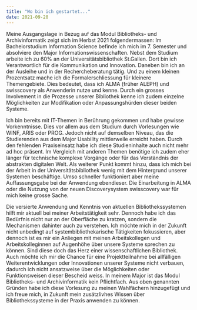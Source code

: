 ```yaml
---
title: "Wo bin ich gestartet..."
date: 2021-09-20
---
```

Meine Ausgangslage in Bezug auf das Modul Bibliotheks- und Archivinformatik zeigt sich im Herbst 2021 folgendermassen: Im Bachelorstudium Information Science befinde ich mich im 7. Semester und absolviere den Major Informationswissenschaften. Nebst dem Studium arbeite ich zu 60% an der Universitätsbibliothek St.Gallen. Dort bin ich Verantwortlich für die Kommunikation und Innovation. Daneben bin ich an der Ausleihe und in der Rechercheberatung tätig. Und zu einem kleinen Prozentsatz mache ich die Formalerschliessung für kleinere Themengebiete. Dies bedeutet, dass ich ALMA (früher ALEPH) und swisscovery als Anwenderin nutze und kenne. Durch ein grosses Involvement in die Prozesse unserer Bibliothek kenne ich zudem einzelne Möglichkeiten zur Modifikation oder Anpassungshürden dieser beiden Systeme.

Ich bin bereits mit IT-Themen in Berührung gekommen und habe gewisse Vorkenntnisse. Dies vor allem aus dem Studium durch Vorlesungen wie WINF, ARIS oder PROG. Jedoch nicht auf demselben Niveau, das die Studierenden aus dem Major Usability mittlerweile erreicht haben. Durch den fehlenden Praxiseinsatz habe ich diese Studieninhalte auch nicht mehr ad hoc präsent. Im Vergleich mit anderen Themen benötige ich zudem eher länger für technische komplexe Vorgänge oder für das Verständnis der abstrakten digitalen Welt. Als weiterer Punkt kommt hinzu, dass ich mich bei der Arbeit in der Universitätsbibliothek wenig mit dem Hintergrund unserer Systemen beschäftige. Umso schneller funktioniert aber meine Auffassungsgabe bei der Anwendung ebendieser. Die Einarbeitung in ALMA oder die Nutzung von der neuen Discoverysystem swisscovery war für mich keine grosse Sache. 

Die versierte Anwendung und Kenntnis von aktuellen Bibliothekssystemen hilft mir aktuell bei meiner Arbeitstätigkeit sehr. Dennoch habe ich das Bedürfnis nicht nur an der Oberfläche zu kratzen, sondern die Mechanismen dahinter auch zu verstehen. Ich möchte mich in der Zukunft nicht unbedingt auf systembibliothekarische Tätigkeiten fokussieren, aber dennoch ist es mir ein Anliegen mit meinen Arbeitskollegen und Arbeitskolleginnen auf Augenhöhe über unsere Systeme sprechen zu können. Sind diese doch das Herz einer wissenschaftlichen Bibliothek. Auch möchte ich mir die Chance für eine Projektteilnahme bei allfälligen Weiterentwicklungen oder Innovationen unserer Systeme nicht verbauen, dadurch ich nicht ansatzweise über die Möglichkeiten oder Funktionsweisen dieser Bescheid weiss. In meinem Major ist das Modul Bibliotheks- und Archivinformatik kein Pflichtfach. Aus oben genannten Gründen habe ich diese Vorlesung zu meinen Wahlfächern hinzugefügt und ich freue mich, in Zukunft mein zusätzlivhes Wissen über Bibliothekssysteme in der Praxis anwenden zu können.

